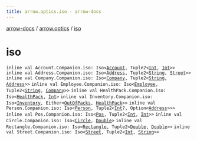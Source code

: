 ```yaml
---
title: arrow.optics.iso - arrow-docs
---
```


[arrow-docs](../index.html) / [arrow.optics](index.html) / [iso](./iso.html)

# iso

`inline val Account.Companion.iso: Iso<`[`Account`](-account/index.html)`, Tuple2<`[`Int`](https://kotlinlang.org/api/latest/jvm/stdlib/kotlin/-int/index.html)`, `[`Int`](https://kotlinlang.org/api/latest/jvm/stdlib/kotlin/-int/index.html)`>>`
`inline val Address.Companion.iso: Iso<`[`Address`](-address/index.html)`, Tuple2<`[`String`](https://kotlinlang.org/api/latest/jvm/stdlib/kotlin/-string/index.html)`, `[`Street`](-street/index.html)`>>`
`inline val Company.Companion.iso: Iso<`[`Company`](-company/index.html)`, Tuple2<`[`String`](https://kotlinlang.org/api/latest/jvm/stdlib/kotlin/-string/index.html)`, `[`Address`](-address/index.html)`>>`
`inline val Employee.Companion.iso: Iso<`[`Employee`](-employee/index.html)`, Tuple2<`[`String`](https://kotlinlang.org/api/latest/jvm/stdlib/kotlin/-string/index.html)`, `[`Company`](-company/index.html)`>>`
`inline val HealthPack.Companion.iso: Iso<`[`HealthPack`](-health-pack/index.html)`, `[`Int`](https://kotlinlang.org/api/latest/jvm/stdlib/kotlin/-int/index.html)`>`
`inline val Inventory.Companion.iso: Iso<`[`Inventory`](-inventory/index.html)`, Either<`[`OutOfPacks`](-out-of-packs.html)`, `[`HealthPack`](-health-pack/index.html)`>>`
`inline val Person.Companion.iso: Iso<`[`Person`](-person/index.html)`, Tuple2<`[`Int`](https://kotlinlang.org/api/latest/jvm/stdlib/kotlin/-int/index.html)`?, Option<`[`Address`](-address/index.html)`>>>`
`inline val Pos.Companion.iso: Iso<`[`Pos`](-pos/index.html)`, Tuple2<`[`Int`](https://kotlinlang.org/api/latest/jvm/stdlib/kotlin/-int/index.html)`, `[`Int`](https://kotlinlang.org/api/latest/jvm/stdlib/kotlin/-int/index.html)`>>`
`inline val Circle.Companion.iso: Iso<`[`Circle`](-shape/-circle/index.html)`, `[`Double`](https://kotlinlang.org/api/latest/jvm/stdlib/kotlin/-double/index.html)`>`
`inline val Rectangle.Companion.iso: Iso<`[`Rectangle`](-shape/-rectangle/index.html)`, Tuple2<`[`Double`](https://kotlinlang.org/api/latest/jvm/stdlib/kotlin/-double/index.html)`, `[`Double`](https://kotlinlang.org/api/latest/jvm/stdlib/kotlin/-double/index.html)`>>`
`inline val Street.Companion.iso: Iso<`[`Street`](-street/index.html)`, Tuple2<`[`Int`](https://kotlinlang.org/api/latest/jvm/stdlib/kotlin/-int/index.html)`, `[`String`](https://kotlinlang.org/api/latest/jvm/stdlib/kotlin/-string/index.html)`>>`